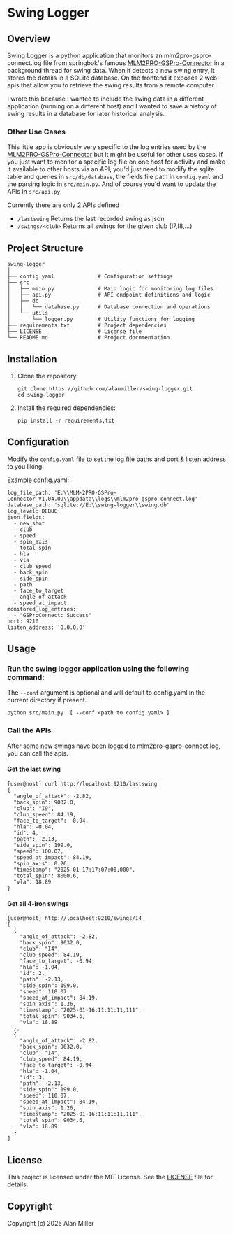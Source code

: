 # Swing Logger

## Overview
Swing Logger is a python application that monitors an mlm2pro-gspro-connect.log file from springbok's famous [MLM2PRO-GSPro-Connector](https://github.com/springbok/MLM2PRO-GSPro-Connector) in a background thread for swing data. When it detects a new swing entry, it stores the details in a SQLite database. On the frontend it exposes 2 web-apis that allow you to retrieve the swing results from a remote computer. 

I wrote this because I wanted to include the swing data in a different application (running on a different host) and I wanted to save a history of swing results in a database for later historical analysis.

### Other Use Cases
This little app is obviously very specific to the log entries used by the [MLM2PRO-GSPro-Connector](https://github.com/springbok/MLM2PRO-GSPro-Connector) but it might be useful for other uses cases. If you just want to monitor a specific log file on one host for activity and make it available to other hosts via an API, you'd just need to modify the sqlite table and queries in ```src/db/database```, the fields file path in ```config.yaml``` and the parsing logic in ```src/main.py```. And of course you'd want to update the APIs in ```src/api.py```.

Currently there are only 2 APIs defined 

  - ```/lastswing```
       Returns the last recorded swing as json
  - ```/swings/<club>```
       Returns all swings for the given club (I7,I8,...)

## Project Structure
```
swing-logger
│
├── config.yaml              # Configuration settings
├── src
│   ├── main.py              # Main logic for monitoring log files
│   ├── api.py               # API endpoint definitions and logic
│   ├── db
│   │   └── database.py      # Database connection and operations
│   └── utils
│       └── logger.py        # Utility functions for logging
├── requirements.txt         # Project dependencies
├── LICENSE                  # License file
└── README.md                # Project documentation
```

## Installation
1. Clone the repository:
   ```
   git clone https://github.com/alanmiller/swing-logger.git
   cd swing-logger
   ```

2. Install the required dependencies:
   ```
   pip install -r requirements.txt
   ```

## Configuration

Modify the `config.yaml` file to set the log file paths and port & listen address to you liking.

Example config.yaml:

```
log_file_path: 'E:\\MLM-2PRO-GSPro-Connector_V1.04.09\\appdata\\logs\\mlm2pro-gspro-connect.log'
database_path: 'sqlite://E:\\swing-logger\\swing.db'
log_level: DEBUG
json_fields:
  - new_shot
  - club
  - speed
  - spin_axis
  - total_spin
  - hla
  - vla
  - club_speed
  - back_spin
  - side_spin
  - path
  - face_to_target
  - angle_of_attack
  - speed_at_impact
monitored_log_entries:
  - "GSProConnect: Success"
port: 9210
listen_address: '0.0.0.0'
```

## Usage

### Run the swing logger application using the following command:

The `--conf` argument is optional and will default to config.yaml in the current directory if present.

```
python src/main.py  [ --conf <path to config.yaml> ]

```

### Call the APIs

After some new swings have been logged to mlm2pro-gspro-connect.log, you can call the apis.

#### Get the last swing

```
[user@host] curl http://localhost:9210/lastswing
{
  "angle_of_attack": -2.82,
  "back_spin": 9032.0,
  "club": "I9",
  "club_speed": 84.19,
  "face_to_target": -0.94,
  "hla": -0.04,
  "id": 4,
  "path": -2.13,
  "side_spin": 199.0,
  "speed": 100.07,
  "speed_at_impact": 84.19,
  "spin_axis": 0.26,
  "timestamp": "2025-01-17:17:07:00,000",
  "total_spin": 8000.6,
  "vla": 18.89
}
```
#### Get all 4-iron swings

```
[user@host] http://localhost:9210/swings/I4
[
  {
    "angle_of_attack": -2.82,
    "back_spin": 9032.0,
    "club": "I4",
    "club_speed": 84.19,
    "face_to_target": -0.94,
    "hla": -1.04,
    "id": 2,
    "path": -2.13,
    "side_spin": 199.0,
    "speed": 110.07,
    "speed_at_impact": 84.19,
    "spin_axis": 1.26,
    "timestamp": "2025-01-16:11:11:11,111",
    "total_spin": 9034.6,
    "vla": 18.89
  },
  {
    "angle_of_attack": -2.82,
    "back_spin": 9032.0,
    "club": "I4",
    "club_speed": 84.19,
    "face_to_target": -0.94,
    "hla": -1.04,
    "id": 3,
    "path": -2.13,
    "side_spin": 199.0,
    "speed": 110.07,
    "speed_at_impact": 84.19,
    "spin_axis": 1.26,
    "timestamp": "2025-01-16:11:11:11,111",
    "total_spin": 9034.6,
    "vla": 18.89
  }
]
```

## License
This project is licensed under the MIT License. See the [LICENSE](LICENSE) file for details.

## Copyright
Copyright (c) 2025 Alan Miller